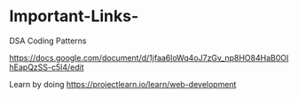# Important-Links-

DSA Coding Patterns

https://docs.google.com/document/d/1jfaa6loWq4oJ7zGv_np8HO84HaB0OIhEapQzSS-c5l4/edit


Learn by doing 
https://projectlearn.io/learn/web-development
